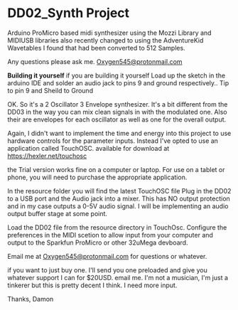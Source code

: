 # DD02_Synth Project

Arduino ProMicro based midi synthesizer using the Mozzi Library and MIDIUSB libraries
also recently changed to using the AdventureKid Wavetables I found that had been converted to 512 Samples.

Any questions please ask me. <Oxygen545@protonmail.com>

**Building it yourself**
if you are building it yourself Load up the sketch in the arduino IDE and solder an audio jack to pins 9 and ground respectively.. Tip to pin 9 and Sheild to Ground

OK. So it's a 2 Oscillator 3 Envelope synthesizer. It's a bit different from the DD03 in the way you can mix clean signals in with the modulated one.
Also their are envelopes for each oscillator as well as one for the overall output.

Again, I didn't want to implement the time and energy into this project to use hardware controls for the parameter inputs.
Instead I've opted to use an application called TouchOSC. available for download at <https://hexler.net/touchosc>

the Trial version works fine on a computer or laptop. For use on a tablet or phone, you will need to purchase the appropriate application.

In the resource folder you will find the latest TouchOSC file
Plug in the DD02 to a USB port and the Audio jack into a mixer. This has NO output protection and in my case outputs a 0-5V audio signal.
I will be implementing an audio output buffer stage at some point.

Load the DD02 file from the resource directory in TouchOsc.
Configure the preferences in the MIDI scetion to allow input from your computer and output to the Sparkfun ProMicro or other 32uMega devboard.

Email me at <Oxygen545@protonmail.com> for questions or whatever.

if you want to just buy one. I'll send you one preloaded and give you whatever support I can for $20USD. email me. I'm not a musician, I'm just a tinkerer but this is pretty decent I think. I need more input.

Thanks,
Damon
